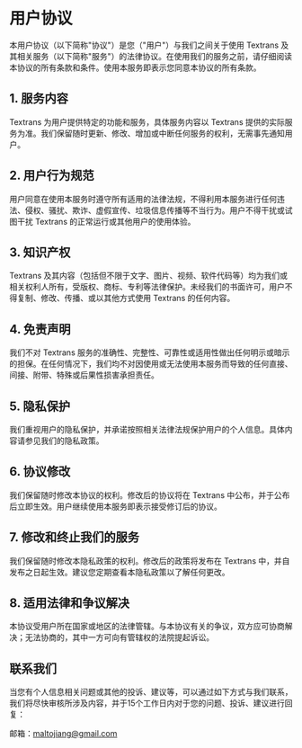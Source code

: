 # 用户协议

本用户协议（以下简称"协议"）是您（"用户"）与我们之间关于使用 Textrans 及其相关服务（以下简称"服务"）的法律协议。在使用我们的服务之前，请仔细阅读本协议的所有条款和条件。使用本服务即表示您同意本协议的所有条款。

## 1. 服务内容

Textrans 为用户提供特定的功能和服务，具体服务内容以 Textrans 提供的实际服务为准。我们保留随时更新、修改、增加或中断任何服务的权利，无需事先通知用户。

## 2. 用户行为规范

用户同意在使用本服务时遵守所有适用的法律法规，不得利用本服务进行任何违法、侵权、骚扰、欺诈、虚假宣传、垃圾信息传播等不当行为。用户不得干扰或试图干扰 Textrans 的正常运行或其他用户的使用体验。

## 3. 知识产权

Textrans 及其内容（包括但不限于文字、图片、视频、软件代码等）均为我们或相关权利人所有，受版权、商标、专利等法律保护。未经我们的书面许可，用户不得复制、修改、传播、或以其他方式使用 Textrans 的任何内容。

## 4. 免责声明

我们不对 Textrans 服务的准确性、完整性、可靠性或适用性做出任何明示或暗示的担保。在任何情况下，我们均不对因使用或无法使用本服务而导致的任何直接、间接、附带、特殊或后果性损害承担责任。

## 5. 隐私保护

我们重视用户的隐私保护，并承诺按照相关法律法规保护用户的个人信息。具体内容请参见我们的隐私政策。

## 6. 协议修改

我们保留随时修改本协议的权利。修改后的协议将在 Textrans 中公布，并于公布后立即生效。用户继续使用本服务即表示接受修订后的协议。

## 7. 修改和终止我们的服务

我们保留随时修改本隐私政策的权利。修改后的政策将发布在 Textrans 中，并自发布之日起生效。建议您定期查看本隐私政策以了解任何更改。

## 8. 适用法律和争议解决

本协议受用户所在国家或地区的法律管辖。与本协议有关的争议，双方应可协商解决；无法协商的，其中一方可向有管辖权的法院提起诉讼。

## 联系我们

当您有个人信息相关问题或其他的投诉、建议等，可以通过如下方式与我们联系，我们将尽快审核所涉及内容，并于15个工作日内对于您的问题、投诉、建议进行回复：

邮箱：[maltojiang@gmail.com](mailto:maltojiang@gmail.com)